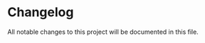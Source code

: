 # Changelog

All notable changes to this project will be documented in this file.

<!--lint disable no-undefined-references>

## [0.0.1] - 2020-01-08

### Added

- Initial version

<!--lint enable no-undefined-references>

